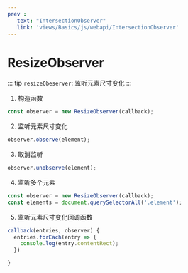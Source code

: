 ```yaml
---
prev : 
   text: "IntersectionObserver"
   link: 'views/Basics/js/webapi/IntersectionObserver'
---
```


# ResizeObserver

::: tip
`resizeObeserver`: 监听元素尺寸变化
:::

1. 构造函数
```js
const observer = new ResizeObserver(callback);

```
2. 监听元素尺寸变化
```js
observer.observe(element);
```
3. 取消监听
```js
observer.unobserve(element);
```
4. 监听多个元素
```js
const observer = new ResizeObserver(callback);
const elements = document.querySelectorAll('.element');
```
5. 监听元素尺寸变化回调函数
```js
callback(entries, observer) {
  entries.forEach(entry => {
    console.log(entry.contentRect);
  })

}
```